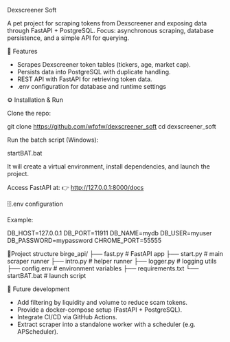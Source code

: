 Dexscreener Soft

A pet project for scraping tokens from Dexscreener and exposing data through FastAPI + PostgreSQL.
Focus: asynchronous scraping, database persistence, and a simple API for querying.

🚀 Features

- Scrapes Dexscreener token tables (tickers, age, market cap).
- Persists data into PostgreSQL with duplicate handling.
- REST API with FastAPI for retrieving token data.
- .env configuration for database and runtime settings

⚙️ Installation & Run

Clone the repo:

git clone https://github.com/wfofw/dexscreener_soft
cd dexscreener_soft


Run the batch script (Windows):

startBAT.bat


It will create a virtual environment, install dependencies, and launch the project.

Access FastAPI at:
👉 http://127.0.0.1:8000/docs

🗄️.env configuration

Example:

DB_HOST=127.0.0.1
DB_PORT=11911
DB_NAME=mydb
DB_USER=myuser
DB_PASSWORD=mypassword
CHROME_PORT=55555


📂Project structure
birge_api/
 ├── fast.py        # FastAPI app
 ├── start.py       # main scraper runner
 ├── intro.py       # helper runner
 ├── logger.py      # logging utils
 ├── config.env     # environment variables
 ├── requirements.txt
 └── startBAT.bat   # launch script

 🔮 Future development

- Add filtering by liquidity and volume to reduce scam tokens.
- Provide a docker-compose setup (FastAPI + PostgreSQL).
- Integrate CI/CD via GitHub Actions.
- Extract scraper into a standalone worker with a scheduler (e.g. APScheduler).
